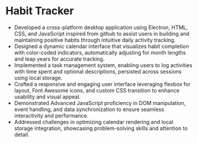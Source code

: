 # Habit Tracker
-	Developed a cross-platform desktop application using Electron, HTML, CSS, and JavaScript inspired from github to assist users in building and maintaining positive habits through intuitive daily activity tracking.
-	Designed a dynamic calendar interface that visualizes habit completion with color-coded indicators, automatically adjusting for month lengths and leap years for accurate tracking.
- Implemented a task management system, enabling users to log activities with time spent and optional descriptions, persisted across sessions using local storage.
- Crafted a responsive and engaging user interface leveraging flexbox for layout, Font Awesome icons, and custom CSS transition to enhance usability and visual appeal.
- Demonstrated Advanced JavaScript proficiency in DOM manipulation, event handling, and data synchronization to ensure seamless interactivity and performance.
- Addressed challenges in optimizing calendar rendering and local storage integration, showcasing problem-solving skills and attention to detail.
